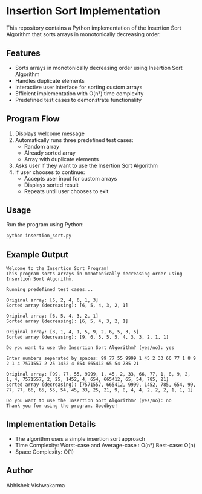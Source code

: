 # Insertion Sort Implementation

This repository contains a Python implementation of the Insertion Sort Algorithm that sorts arrays in monotonically decreasing order.

## Features
- Sorts arrays in monotonically decreasing order using Insertion Sort Algorithm
- Handles duplicate elements
- Interactive user interface for sorting custom arrays
- Efficient implementation with O(n²) time complexity
- Predefined test cases to demonstrate functionality

## Program Flow
1. Displays welcome message
2. Automatically runs three predefined test cases:
   - Random array
   - Already sorted array
   - Array with duplicate elements
3. Asks user if they want to use the Insertion Sort Algorithm
4. If user chooses to continue:
   - Accepts user input for custom arrays
   - Displays sorted result
   - Repeats until user chooses to exit

## Usage
Run the program using Python:
```bash
python insertion_sort.py
```

## Example Output
```
Welcome to the Insertion Sort Program!
This program sorts arrays in monotonically decreasing order using Insertion Sort Algorithm.

Running predefined test cases...

Original array: [5, 2, 4, 6, 1, 3]
Sorted array (decreasing): [6, 5, 4, 3, 2, 1]

Original array: [6, 5, 4, 3, 2, 1]
Sorted array (decreasing): [6, 5, 4, 3, 2, 1]

Original array: [3, 1, 4, 1, 5, 9, 2, 6, 5, 3, 5]
Sorted array (decreasing): [9, 6, 5, 5, 5, 4, 3, 3, 2, 1, 1]

Do you want to use the Insertion Sort Algorithm? (yes/no): yes

Enter numbers separated by spaces: 99 77 55 9999 1 45 2 33 66 77 1 8 9 2 1 4 7571557 2 25 1452 4 654 665412 65 54 785 21

Original array: [99, 77, 55, 9999, 1, 45, 2, 33, 66, 77, 1, 8, 9, 2, 1, 4, 7571557, 2, 25, 1452, 4, 654, 665412, 65, 54, 785, 21]
Sorted array (decreasing): [7571557, 665412, 9999, 1452, 785, 654, 99, 77, 77, 66, 65, 55, 54, 45, 33, 25, 21, 9, 8, 4, 4, 2, 2, 2, 1, 1, 1]

Do you want to use the Insertion Sort Algorithm? (yes/no): no
Thank you for using the program. Goodbye!
```

## Implementation Details
- The algorithm uses a simple insertion sort approach
- Time Complexity: Worst-case and Average-case : O(n²) Best-case: O(n)
- Space Complexity: O(1)

## Author
Abhishek Vishwakarma

